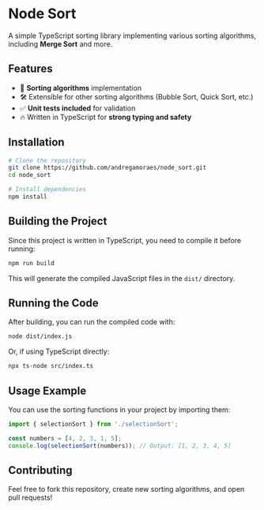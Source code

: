 # Node Sort

A simple TypeScript sorting library implementing various sorting algorithms, including **Merge Sort** and more.

## Features
- 📌 **Sorting algorithms** implementation
- 🛠️ Extensible for other sorting algorithms (Bubble Sort, Quick Sort, etc.)
- ✅ **Unit tests included** for validation
- 🔥 Written in TypeScript for **strong typing and safety**

## Installation
```sh
# Clone the repository
git clone https://github.com/andregamoraes/node_sort.git
cd node_sort

# Install dependencies
npm install
```

## Building the Project
Since this project is written in TypeScript, you need to compile it before running:
```sh
npm run build
```
This will generate the compiled JavaScript files in the `dist/` directory.

## Running the Code
After building, you can run the compiled code with:
```sh
node dist/index.js
```
Or, if using TypeScript directly:
```sh
npx ts-node src/index.ts
```

## Usage Example
You can use the sorting functions in your project by importing them:

```ts
import { selectionSort } from './selectionSort';

const numbers = [4, 2, 3, 1, 5];
console.log(selectionSort(numbers)); // Output: [1, 2, 3, 4, 5]
```

## Contributing
Feel free to fork this repository, create new sorting algorithms, and open pull requests!
